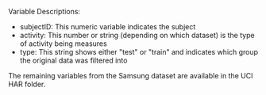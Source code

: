 Variable Descriptions:

* subjectID: This numeric variable indicates the subject
* activity: This number or string (depending on which dataset) is the type of activity being measures
* type: This string shows either "test" or "train" and indicates which group the original data was filtered into

The remaining variables from the Samsung dataset are available in the UCI HAR folder.
